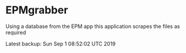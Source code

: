 # EPMgrabber
Using a database from the EPM app this application scrapes the files as required


Latest backup: Sun Sep 1 08:52:02 UTC 2019
